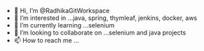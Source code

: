- 👋 Hi, I’m @RadhikaGitWorkspace
- 👀 I’m interested in ...java, spring, thymleaf, jenkins, docker, aws
- 🌱 I’m currently learning ...selenium
- 💞️ I’m looking to collaborate on ...selenium and java projects
- 📫 How to reach me ...

<!---
RadhikaGitWorkspace/RadhikaGitWorkspace is a ✨ special ✨ repository because its `README.md` (this file) appears on your GitHub profile.
You can click the Preview link to take a look at your changes.
--->
